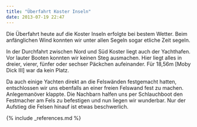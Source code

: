 ```yaml
---
title: "Überfahrt Koster Inseln"
date: 2013-07-19 22:47
---
```

Die Überfahrt heute auf die Koster Inseln erfolgte bei bestem Wetter. Beim anfänglichen Wind konnten wir unter allen Segeln sogar etliche Zeit segeln.

In der Durchfahrt zwischen Nord und Süd Koster liegt auch der Yachthafen. Vor lauter Booten konnten wir keinen Steg ausmachen. Hier liegt alles in dreier, vierer, fünfer oder sechser Päckchen aufeinander. Für 18,56m [Moby Dick III] war da kein Platz. 

Da auch einige Yachten direkt an die Felswänden festgemacht hatten, entschlossen wir uns ebenfalls an einer freien Felswand fest zu machen. Anlegemanöver klappte. Die Nachbarn halfen uns per Schlauchboot den Festmacher am Fels zu befestigen und nun liegen wir wunderbar. Nur der Aufstieg die Felsen hinauf ist etwas beschwerlich.

{% include _references.md %}
